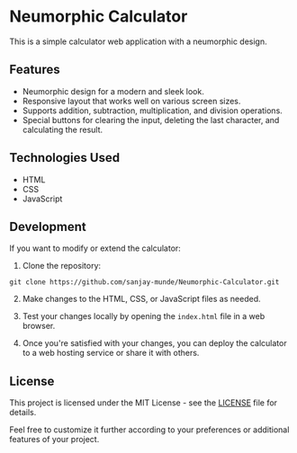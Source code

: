 # Neumorphic Calculator

This is a simple calculator web application with a neumorphic design.

## Features

- Neumorphic design for a modern and sleek look.
- Responsive layout that works well on various screen sizes.
- Supports addition, subtraction, multiplication, and division operations.
- Special buttons for clearing the input, deleting the last character, and calculating the result.

## Technologies Used

- HTML
- CSS
- JavaScript

## Development

If you want to modify or extend the calculator:

1. Clone the repository:

```
git clone https://github.com/sanjay-munde/Neumorphic-Calculator.git
```

2. Make changes to the HTML, CSS, or JavaScript files as needed.

3. Test your changes locally by opening the `index.html` file in a web browser.

4. Once you're satisfied with your changes, you can deploy the calculator to a web hosting service or share it with others.

## License

This project is licensed under the MIT License - see the [LICENSE](https://github.com/sanjay-munde/Neumorphic-Calculator/edit/main/LICENSE) file for details.

Feel free to customize it further according to your preferences or additional features of your project.
